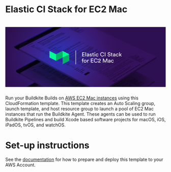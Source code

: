 # Elastic CI Stack for EC2 Mac

<h1><img alt="Elastic CI Stack for EC2 Mac" src="images/ec2mac-banner.png?raw=true"></h1>

Run your Buildkite Builds on [AWS EC2 Mac instances](https://docs.aws.amazon.com/AWSEC2/latest/UserGuide/ec2-mac-instances.html)
using this CloudFormation template. This template creates an Auto Scaling
group, launch template, and host resource group to launch a pool of EC2 Mac
instances that run the Buildkite Agent. These agents can be used to run Buildkite
Pipelines and build Xcode based software projects for macOS, iOS, iPadOS, tvOS,
and watchOS.

# Set-up instructions

See the [documentation](https://buildkite.com/docs/agent/v3/elastic-ci-stack-for-ec2-mac/autoscaling-mac-metal)
for how to prepare and deploy this template to your AWS Account.
